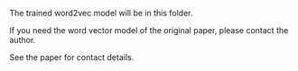 The trained word2vec model will be in this folder. 

If you need the word vector model of the original paper, please contact the author. 

See the paper for contact details.
